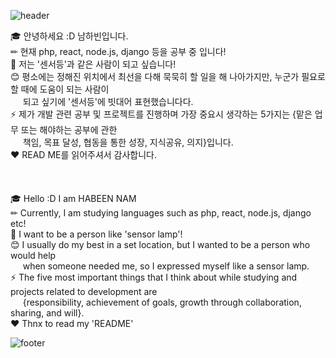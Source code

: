 <!--
**Namhabeen/Namhabeen** is a ✨ _special_ ✨ repository because its `README.md` (this file) appears on your GitHub profile.-->
![header](https://capsule-render.vercel.app/api?type=wave&color=gradient&height=280&section=header&text=Hi%20there%20👋&fontSize=90)

🎓 안녕하세요 :D 남하빈입니다. <br>
✏ 현재 php, react, node.js, django 등을 공부 중 입니다!<br>
🌱 저는 '센서등'과 같은 사람이 되고 싶습니다! <br>
😊 평소에는 정해진 위치에서 최선을 다해 묵묵히 할 일을 해 나아가지만, 누군가 필요로 할 때에 도움이 되는 사람이<br> 
&nbsp;&nbsp;&nbsp;&nbsp;&nbsp;되고 싶기에 '센서등'에 빗대어 표현했습니다다.<br>
⚡ 제가 개발 관련 공부 및 프로젝트를 진행하며 가장 중요시 생각하는 5가지는 {맡은 업무 또는 해야하는 공부에 관한<br> 
&nbsp;&nbsp;&nbsp;&nbsp;&nbsp;책임, 목표 달성, 협동을 통한 성장, 지식공유, 의지}입니다.<br>
❤ READ ME를 읽어주셔서 감사합니다.<br>
<br>
<br>
<br>
🎓 Hello :D I am HABEEN NAM<br> 
✏ Currently, I am studying languages such as php, react, node.js, django  etc!<br>
🌱 I want to be a person like 'sensor lamp'!<br>
😊 I usually do my best in a set location, but I wanted to be a person who would help<br>
&nbsp;&nbsp;&nbsp;&nbsp;&nbsp;when someone needed me, so I expressed myself like a sensor lamp.<br>
⚡ The five most important things that I think about while studying and projects related to development are<br> 
&nbsp;&nbsp;&nbsp;&nbsp;&nbsp;{responsibility, achievement of goals, growth through collaboration, sharing, and will}.<br>
❤ Thnx to read my 'README'<br>

![footer](https://capsule-render.vercel.app/api?type=wave&color=gradient&height=150&section=footer)

